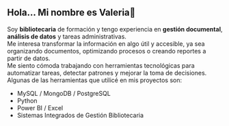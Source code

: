 ## Hola... Mi nombre es Valeria👋
Soy **bibliotecaria** de formación y tengo experiencia en **gestión documental**, **análisis de datos** y tareas administrativas.  
Me interesa transformar la información en algo útil y accesible, ya sea organizando documentos, optimizando procesos o creando reportes a partir de datos.  
Me siento cómoda trabajando con herramientas tecnológicas para automatizar tareas, detectar patrones y mejorar la toma de decisiones.  
Algunas de las herramientas que utilicé en mis proyectos son:
* MySQL / MongoDB / PostgreSQL
* Python 
* Power BI / Excel
* Sistemas Integrados de Gestión Bibliotecaria



<!--
**Valfg/valfg** is a ✨ _special_ ✨ repository because its `README.md` (this file) appears on your GitHub profile.

Here are some ideas to get you started:

- 🔭 I’m currently working on ...
- 🌱 I’m currently learning ...
- 👯 I’m looking to collaborate on ...
- 🤔 I’m looking for help with ...
- 💬 Ask me about ...
- 📫 How to reach me: ...
- 😄 Pronouns: ...
- ⚡ Fun fact: ...
-->
